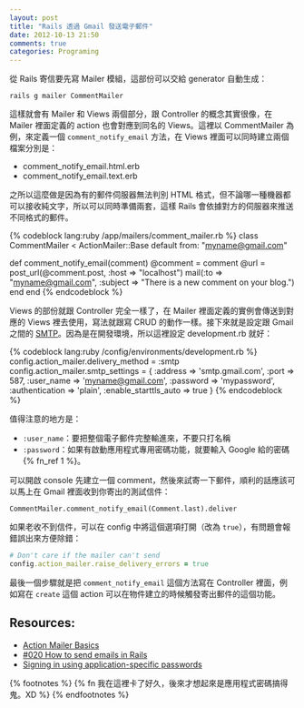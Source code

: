 ```yaml
---
layout: post
title: "Rails 透過 Gmail 發送電子郵件"
date: 2012-10-13 21:50
comments: true
categories: Programing
---
```

從 Rails 寄信要先寫 Mailer 模組，這部份可以交給 generator 自動生成：

    rails g mailer CommentMailer

這樣就會有 Mailer 和 Views 兩個部分，跟 Controller 的概念其實很像，在 Mailer 裡面定義的 action 也會對應到同名的 Views。這裡以 CommentMailer 為例，來定義一個 `comment_notify_email` 方法，在 Views 裡面可以同時建立兩個檔案分別是：

* comment_notify_email.html.erb
* comment_notify_email.text.erb

之所以這麼做是因為有的郵件伺服器無法判別 HTML 格式，但不論哪一種機器都可以接收純文字，所以可以同時準備兩套，這樣 Rails 會依據對方的伺服器來推送不同格式的郵件。

{% codeblock lang:ruby /app/mailers/comment_mailer.rb %}
class CommentMailer < ActionMailer::Base
  default from: "myname@gmail.com"

  def comment_notify_email(comment)
    @comment = comment
    @url = post_url(@comment.post, :host => "localhost")
    mail(:to => "myname@gmail.com", :subject => "There is a new comment on your blog.")
  end
end
{% endcodeblock %}

Views 的部份就跟 Controller 完全一樣了，在 Mailer 裡面定義的實例會傳送到對應的 Views 裡去使用，寫法就跟寫 CRUD 的動作一樣。接下來就是設定跟 Gmail 之間的 [SMTP][smtp]。因為是在開發環境，所以這裡設定 development.rb 就好：

[smtp]: http://support.google.com/mail/bin/answer.py?hl=zh-Hant&answer=13287

{% codeblock lang:ruby /config/environments/development.rb %}
config.action_mailer.delivery_method = :smtp
config.action_mailer.smtp_settings = {
  :address              => 'smtp.gmail.com',
  :port                 => 587,
  :user_name            => 'myname@gmail.com',
  :password             => 'mypassword',
  :authentication       => 'plain',
  :enable_starttls_auto => true
}
{% endcodeblock %}

值得注意的地方是：

* `:user_name`：要把整個電子郵件完整輸進來，不要只打名稱
* `:password`：如果有啟動應用程式專用密碼功能，就要輸入 Google 給的密碼{% fn_ref 1 %}。

可以開啟 console 先建立一個 comment，然後來試寄一下郵件，順利的話應該可以馬上在 Gmail 裡面收到你寄出的測試信件：

    CommentMailer.comment_notify_email(Comment.last).deliver

如果老收不到信件，可以在 config 中將這個選項打開（改為 `true`），有問題會報錯誤出來方便除錯：

```ruby
# Don't care if the mailer can't send
config.action_mailer.raise_delivery_errors = true
```

最後一個步驟就是把 `comment_notify_email` 這個方法寫在 Controller 裡面，例如寫在 `create` 這個 action 可以在物件建立的時候觸發寄出郵件的這個功能。

## Resources:

* [Action Mailer Basics](http://guides.rubyonrails.org/action_mailer_basics.html)
* [#020 How to send emails in Rails](http://railscasts-china.com/episodes/how-to-send-emails-in-rails)
* [Signing in using application-specific passwords](http://support.google.com/accounts/bin/answer.py?hl=en&answer=185833)

{% footnotes %}
{% fn 我在這裡卡了好久，後來才想起來是應用程式密碼搞得鬼。XD %}
{% endfootnotes %}
